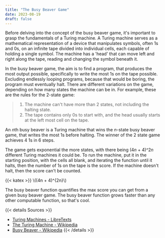 ```yaml
---
title: "The Busy Beaver Game"
date: 2023-08-19
draft: false
---
```


Before delving into the concept of the busy beaver game, it's important to grasp the fundamentals of a Turing machine. A Turing machine serves as a mathematical representation of a device that manipulates symbols, often 1s and 0s, on an infinite tape divided into individual cells, each capable of holding a single symbol. The machine has a 'head' that can move left and right along the tape, reading and changing the symbol beneath it.

In the busy beaver game, the aim is to find a program, that produces the most output possible, specifically to write the most 1s on the tape possible. Excluding endlessly looping programs, because that would be boring, the program must eventually halt. There are different variations on the game, depending on how many states the machine can be in. For example, these are the rules for the 2-state game:

> 1. The machine can't have more than 2 states, not including the halting state.
> 2. The tape contains only 0s to start with, and the head usually starts at the left most cell on the tape.

An *n*th busy beaver is a Turing machine that wins the *n*-state busy beaver game, that writes the most 1s before halting. The winner of the 2 state game achieves 4 1s in 6 steps.

The game gets exponential the more states, with there being (4*n* + 4)^2*n* different Turing machines it could be. To run the machine, put it in the starting position, with the cells all blank, and iterating the function until it halts, then the number of 1s on the tape is the score. If the machine doesn't halt, then the score can't be counted.

{{< katex >}}
\\((4n + 4)^{2n}\\)

The busy beaver function quantifies the max score you can get from a given busy beaver game. The busy beaver function grows faster than any other computable function, so that's cool.

{{< details Sources >}}
- [Turing Machines - LibreTexts](https://eng.libretexts.org/Bookshelves/Computer_Science/Programming_and_Computation_Fundamentals/Foundations_of_Computation_(Critchlow_and_Eck)/05%3A_Turing_Machines_and_Computability/5.01%3A_Turing_Machines)
- [The Turing Machine - Wikipedia](https://en.wikipedia.org/wiki/Turing_machine?useskin=vector)
- [Busy Beaver - Wikipedia](https://en.wikipedia.org/wiki/Busy_beaver?useskin=vector)
{{< /details >}}